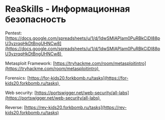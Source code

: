 # ReaSkills - Информационная безопасность

Pentest: [https://docs.google.com/spreadsheets/u/1/d/1dwSMIAPIam0PuRBkCiDI88pU3yzrqqHkDtBngUHNCw8](https://docs.google.com/spreadsheets/u/1/d/1dwSMIAPIam0PuRBkCiDI88pU3yzrqqHkDtBngUHNCw8) 

Metasploit Framework: [https://tryhackme.com/room/metasploitintro](https://tryhackme.com/room/metasploitintro) 

Forensics: [https://for-kids20.forkbomb.ru/tasks](https://for-kids20.forkbomb.ru/tasks) 

Web security: [https://portswigger.net/web-security/all-labs](https://portswigger.net/web-security/all-labs) 

Reverse: [https://rev-kids20.forkbomb.ru/tasks](https://rev-kids20.forkbomb.ru/tasks)
